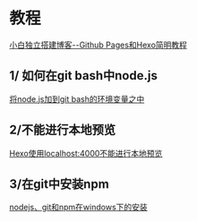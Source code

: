 # 教程
[小白独立搭建博客--Github Pages和Hexo简明教程](https://my.oschina.net/ryaneLee/blog/638440)


## 1/ 如何在git bash中node.js
[将node.js加到git bash的环境变量之中](https://ask.hellobi.com/blog/niupoop/11350)

## 2/不能进行本地预览
[Hexo使用localhost:4000不能进行本地预览](https://www.jianshu.com/p/d3963da3946f)

## 3/在git中安装npm
[nodejs、git和npm在windows下的安装](https://onlyke.com/html/290.html)

